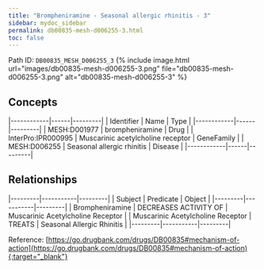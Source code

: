 ```yaml
---
title: "Brompheniramine - Seasonal allergic rhinitis - 3"
sidebar: mydoc_sidebar
permalink: db00835-mesh-d006255-3.html
toc: false 
---
```



Path ID: `DB00835_MESH_D006255_3`
{% include image.html url="images/db00835-mesh-d006255-3.png" file="db00835-mesh-d006255-3.png" alt="db00835-mesh-d006255-3" %}

## Concepts

|------------|------|---------|
| Identifier | Name | Type    |
|------------|------|---------|
| MESH:D001977 | brompheniramine | Drug |
| InterPro:IPR000995 | Muscarinic acetylcholine receptor | GeneFamily |
| MESH:D006255 | Seasonal allergic rhinitis | Disease |
|------------|------|---------|

## Relationships

|---------|-----------|---------|
| Subject | Predicate | Object  |
|---------|-----------|---------|
| Brompheniramine | DECREASES ACTIVITY OF | Muscarinic Acetylcholine Receptor |
| Muscarinic Acetylcholine Receptor | TREATS | Seasonal Allergic Rhinitis |
|---------|-----------|---------|

Reference: [https://go.drugbank.com/drugs/DB00835#mechanism-of-action](https://go.drugbank.com/drugs/DB00835#mechanism-of-action){:target="_blank"}